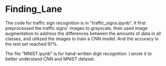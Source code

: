 # Finding_Lane
The code for traffic sign recognition is in "traffic_signs.ipynb". It first preprocessed the traffic signs' images to grayscale, then used image augmentation to address the 
differences between the amounts of data in all classes, and utilized the images to train a CNN model. And the accuracy in the test set reached 97%.

The file "MNIST.ipynb" is for hand-written digit recognition. I wrote it to better understand CNN and MNIST dataset.
